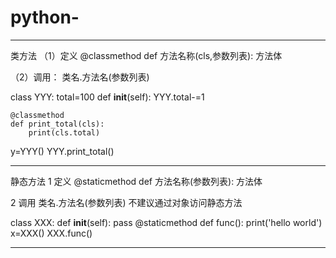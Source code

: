 # python-
----------------------------------------------------------------------------
类方法
（1）定义
@classmethod
def 方法名称(cls,参数列表):
  方法体

（2）调用：
类名.方法名(参数列表)


class YYY:
    total=100
    def __init__(self):
        YYY.total-=1

    @classmethod
    def print_total(cls):
        print(cls.total)
y=YYY()
YYY.print_total()


----------------------------------------------------------------------------
静态方法
1 定义
@staticmethod
def 方法名称(参数列表):
  方法体

2 调用
类名.方法名(参数列表)
不建议通过对象访问静态方法


class XXX:
    def __init__(self):
        pass
    @staticmethod
    def func():
        print('hello world')
x=XXX()
XXX.func()


----------------------------------------------------------------------------
















































